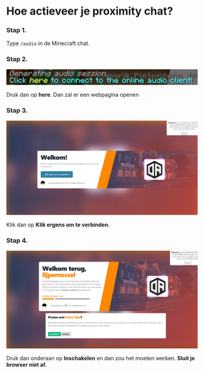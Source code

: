 # Hoe actieveer je proximity chat?

### Stap 1.

Type `/audio` in de Minecraft chat.

### Stap 2.

 

![](<../.gitbook/assets/image (3) (1).png>)

Druk dan op **here**. Dan zal er een webpagina openen

### Stap 3.

 

![](<../.gitbook/assets/image (1).png>)

Klik dan op **Klik ergens om te verbinden**.

### Stap 4.

 

![](<../.gitbook/assets/image (5).png>)

Druk dan onderaan op **Inschakelen** en dan zou het moeten werken. **Sluit je browser niet af.**



